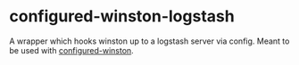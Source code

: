 configured-winston-logstash
===========================

A wrapper which hooks winston up to a logstash server via config. Meant to be used with
[configured-winston](https://github.com/gas-buddy/configured-winston).